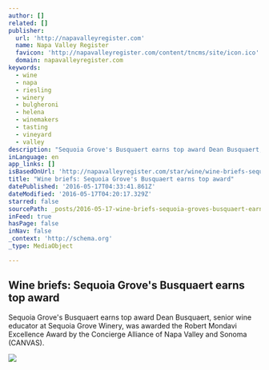 ```yaml
---
author: []
related: []
publisher:
  url: 'http://napavalleyregister.com'
  name: Napa Valley Register
  favicon: 'http://napavalleyregister.com/content/tncms/site/icon.ico'
  domain: napavalleyregister.com
keywords:
  - wine
  - napa
  - riesling
  - winery
  - bulgheroni
  - helena
  - winemakers
  - tasting
  - vineyard
  - valley
description: "Sequoia Grove's Busquaert earns top award Dean Busquaert, senior wine educator at Sequoia Grove Winery, was awarded the Robert Mondavi Excellence Award by the Concierge Alliance of Napa Valley and Sonoma (CANVAS)."
inLanguage: en
app_links: []
isBasedOnUrl: 'http://napavalleyregister.com/star/wine/wine-briefs-sequoia-grove-s-busquaert-earns-top-award/article_67f2d26a-ad04-56d6-a851-5ed947c79941.html'
title: "Wine briefs: Sequoia Grove's Busquaert earns top award"
datePublished: '2016-05-17T04:33:41.861Z'
dateModified: '2016-05-17T04:20:17.329Z'
starred: false
sourcePath: _posts/2016-05-17-wine-briefs-sequoia-groves-busquaert-earns-top-award.md
inFeed: true
hasPage: false
inNav: false
_context: 'http://schema.org'
_type: MediaObject

---
```

<article style=""><h1>Wine briefs: Sequoia Grove's Busquaert earns top award</h1><p>Sequoia Grove's Busquaert earns top award Dean Busquaert, senior wine educator at Sequoia Grove Winery, was awarded the Robert Mondavi Excellence Award by the Concierge Alliance of Napa Valley and Sonoma (CANVAS).</p><img src="http://bloximages.chicago2.vip.townnews.com/napavalleyregister.com/content/tncms/assets/v3/editorial/1/64/164f71dc-9e76-59c5-9762-8042a1c81cbf/5729fac764d4a.image.jpg?crop=1500%2C843%2C0%2C75&amp;resize=1121%2C630&amp;order=crop%2Cresize" /></article>